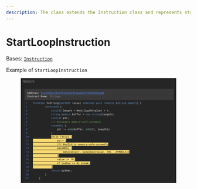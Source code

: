 ```yaml
---
description: The class extends the Instruction class and represents start_loop instruction.
---
```


# StartLoopInstruction

Bases: [`Instruction`](./)

Example of `StartLoopInstruction`

<figure><img src="../../.gitbook/assets/image (5) (1) (1).png" alt=""><figcaption></figcaption></figure>
